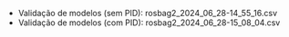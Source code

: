- Validação de modelos (sem PID): rosbag2_2024_06_28-14_55_16.csv
- Validação de modelos (com PID): rosbag2_2024_06_28-15_08_04.csv
